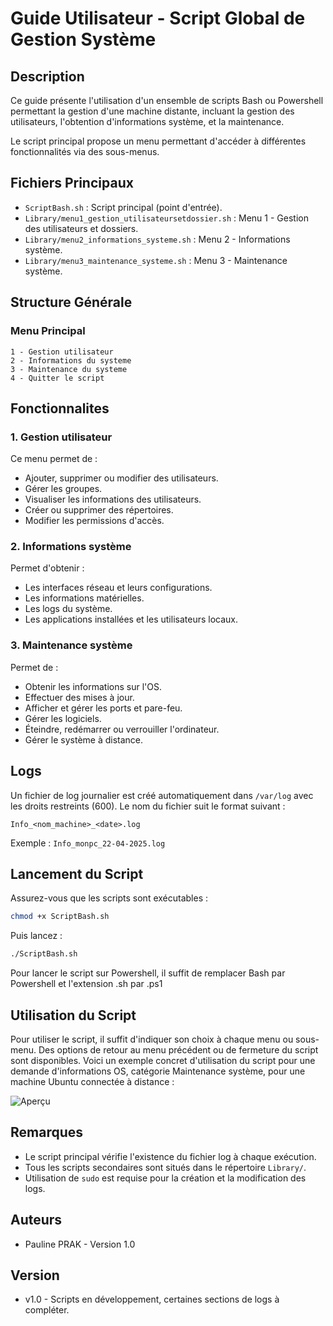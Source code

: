 # Guide Utilisateur - Script Global de Gestion Système

## Description
Ce guide présente l'utilisation d'un ensemble de scripts Bash ou Powershell permettant la gestion d'une machine distante, incluant la gestion des utilisateurs, l'obtention d'informations système, et la maintenance.

Le script principal propose un menu permettant d'accéder à différentes fonctionnalités via des sous-menus.

## Fichiers Principaux

- `ScriptBash.sh` : Script principal (point d'entrée).
- `Library/menu1_gestion_utilisateursetdossier.sh` : Menu 1 - Gestion des utilisateurs et dossiers.
- `Library/menu2_informations_systeme.sh` : Menu 2 - Informations système.
- `Library/menu3_maintenance_systeme.sh` : Menu 3 - Maintenance système.

## Structure Générale

### Menu Principal
```text
1 - Gestion utilisateur
2 - Informations du systeme
3 - Maintenance du systeme
4 - Quitter le script
```

## Fonctionnalites

### 1. Gestion utilisateur
Ce menu permet de :
- Ajouter, supprimer ou modifier des utilisateurs.
- Gérer les groupes.
- Visualiser les informations des utilisateurs.
- Créer ou supprimer des répertoires.
- Modifier les permissions d'accès.

### 2. Informations système
Permet d'obtenir :
- Les interfaces réseau et leurs configurations.
- Les informations matérielles.
- Les logs du système.
- Les applications installées et les utilisateurs locaux.

### 3. Maintenance système
Permet de :
- Obtenir les informations sur l'OS.
- Effectuer des mises à jour.
- Afficher et gérer les ports et pare-feu.
- Gérer les logiciels.
- Éteindre, redémarrer ou verrouiller l'ordinateur.
- Gérer le système à distance.

## Logs
Un fichier de log journalier est créé automatiquement dans `/var/log` avec les droits restreints (600). Le nom du fichier suit le format suivant :

```text
Info_<nom_machine>_<date>.log
```

Exemple : `Info_monpc_22-04-2025.log`

## Lancement du Script
Assurez-vous que les scripts sont exécutables :
```bash
chmod +x ScriptBash.sh
```

Puis lancez :
```bash
./ScriptBash.sh
```

Pour lancer le script sur Powershell, il suffit de remplacer Bash par Powershell et l'extension .sh par .ps1

## Utilisation du Script

Pour utiliser le script, il suffit d'indiquer son choix à chaque menu ou sous-menu. Des options de retour au menu précédent ou de fermeture du script sont disponibles. Voici un exemple concret d'utilisation du script pour une demande d'informations OS, catégorie Maintenance système, pour une machine Ubuntu connectée à distance : 

![Aperçu](https://github.com/user-attachments/assets/5e003e68-a338-42b1-9217-8794c878c0bc)

## Remarques
- Le script principal vérifie l'existence du fichier log à chaque exécution.
- Tous les scripts secondaires sont situés dans le répertoire `Library/`.
- Utilisation de `sudo` est requise pour la création et la modification des logs.

## Auteurs
- Pauline PRAK - Version 1.0

## Version
- v1.0 - Scripts en développement, certaines sections de logs à compléter.

